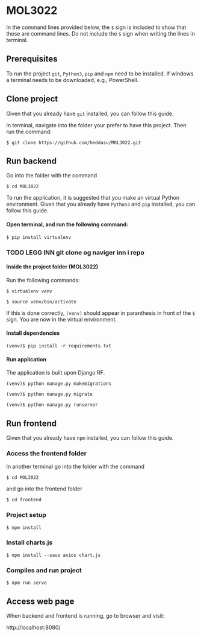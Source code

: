 # MOL3022
In the command lines provided below, the `$` sign is included to show that these are command lines. Do not include the `$` sign when writing the lines in terminal.

## Prerequisites
To run the project ```git```, ```Python3```, ```pip``` and ```npm``` need to be installed. 
If windows a terminal needs to be downloaded, e.g., PowerShell.

## Clone project 
Given that you already have  ```git``` installed, you can follow this guide. 

In terminal, navigate into the folder your prefer to have this project. Then run the command:

```$ git clone https://github.com/heddasu/MOL3022.git```

## Run backend
Go into the folder with the command

```$ cd MOL3022```

To run the application, it is suggested that you make an virtual Python environment. 
Given that you already have  ```Python3``` and  ```pip``` installed, you can follow this guide.

#### Open terminal, and run the following command:

```$ pip install virtualenv```

### TODO LEGG INN git clone og naviger inn i repo

#### Inside the project folder (MOL3022)
Run the following commands:

  ```$ virtualenv venv```

  ```$ source venv/bin/activate```

If this is done correctly, `(venv)` should appear in paranthesis in front of the `$` sign. You are now in the virtual environment.

#### Install dependencies

  ```(venv)$ pip install -r requirements.txt```

#### Run application
The application is built upon Django RF.

  ```(venv)$ python manage.py makemigrations```

  ```(venv)$ python manage.py migrate```

  ```(venv)$ python manage.py runserver```

## Run frontend
Given that you already have ```npm``` installed, you can follow this guide.

### Access the frontend folder 
In another terminal go into the folder with the command

```$ cd MOL3022```
 
and go into the frontend folder

```$ cd frontend```

### Project setup

```$ npm install```

### Install charts.js

```$ npm install --save axios chart.js```

### Compiles and run project

```$ npm run serve```

## Access web page
When backend and frontend is running, go to browser and visit:

http://localhost:8080/
